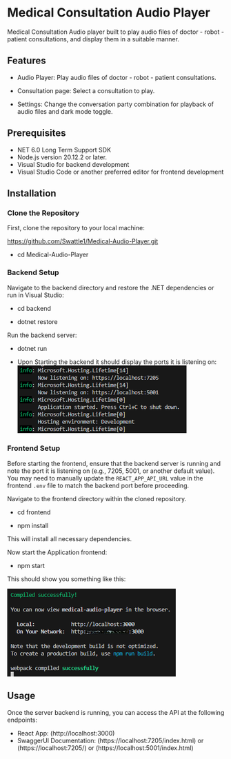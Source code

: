 # Medical Consultation Audio Player

Medical Consultation Audio player built to play audio files of doctor - robot - patient consultations, and display them in a suitable manner.

## Features

- Audio Player: Play audio files of doctor - robot - patient consultations.

- Consultation page: Select a consultation to play.

- Settings: Change the conversation party combination for playback of audio files and dark mode toggle.

## Prerequisites

- NET 6.0 Long Term Support SDK
- Node.js version 20.12.2 or later.
- Visual Studio for backend development
- Visual Studio Code or another preferred editor for frontend development

## Installation

### Clone the Repository
First, clone the repository to your local machine:

https://github.com/Swattle1/Medical-Audio-Player.git

- cd Medical-Audio-Player

### Backend Setup
Navigate to the backend directory and restore the .NET dependencies or run in Visual Studio:

- cd backend

- dotnet restore

Run the backend server:

- dotnet run

- Upon Starting the backend it should display the ports it is listening on:
![alt text](image.png)

### Frontend Setup
Before starting the frontend, ensure that the backend server is running and note the port it is listening on (e.g., 7205, 5001, or another default value). You may need to manually update the `REACT_APP_API_URL` value in the frontend `.env` file to match the backend port before proceeding.

Navigate to the frontend directory within the cloned repository.

- cd frontend

- npm install

This will install all necessary dependencies.

Now start the Application frontend:

- npm start

This should show you something like this: 

![alt text](image-1.png)

## Usage

Once the server backend is running, you can access the API at the following endpoints:

- React App: (http://localhost:3000)
- SwaggerUI Documentation: (https://localhost:7205/index.html) or (https://localhost:7205/) or (https://localhost:5001/index.html)

